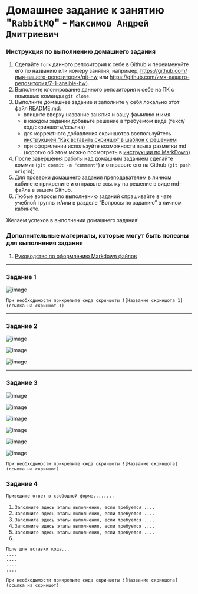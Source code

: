 # Домашнее задание к занятию "`RabbitMQ`" - `Максимов Андрей Дмитриевич`


### Инструкция по выполнению домашнего задания

   1. Сделайте `fork` данного репозитория к себе в Github и переименуйте его по названию или номеру занятия, например, https://github.com/имя-вашего-репозитория/git-hw или  https://github.com/имя-вашего-репозитория/7-1-ansible-hw).
   2. Выполните клонирование данного репозитория к себе на ПК с помощью команды `git clone`.
   3. Выполните домашнее задание и заполните у себя локально этот файл README.md:
      - впишите вверху название занятия и вашу фамилию и имя
      - в каждом задании добавьте решение в требуемом виде (текст/код/скриншоты/ссылка)
      - для корректного добавления скриншотов воспользуйтесь [инструкцией "Как вставить скриншот в шаблон с решением](https://github.com/netology-code/sys-pattern-homework/blob/main/screen-instruction.md)
      - при оформлении используйте возможности языка разметки md (коротко об этом можно посмотреть в [инструкции  по MarkDown](https://github.com/netology-code/sys-pattern-homework/blob/main/md-instruction.md))
   4. После завершения работы над домашним заданием сделайте коммит (`git commit -m "comment"`) и отправьте его на Github (`git push origin`);
   5. Для проверки домашнего задания преподавателем в личном кабинете прикрепите и отправьте ссылку на решение в виде md-файла в вашем Github.
   6. Любые вопросы по выполнению заданий спрашивайте в чате учебной группы и/или в разделе “Вопросы по заданию” в личном кабинете.
   
Желаем успехов в выполнении домашнего задания!
   
### Дополнительные материалы, которые могут быть полезны для выполнения задания

1. [Руководство по оформлению Markdown файлов](https://gist.github.com/Jekins/2bf2d0638163f1294637#Code)

---

### Задание 1
![image](https://github.com/duha2060/RabbitMQ/assets/80347708/cef5f853-8e37-458d-8e5f-446e1f5e57c0)


`При необходимости прикрепитe сюда скриншоты
![Название скриншота 1](ссылка на скриншот 1)`


---

### Задание 2
![image](https://github.com/duha2060/RabbitMQ/assets/80347708/d131a9dc-e23d-434a-a919-19ca60913050)


![image](https://github.com/duha2060/RabbitMQ/assets/80347708/6079a79f-748b-4157-b7a3-abdec287d1ac)

![image](https://github.com/duha2060/RabbitMQ/assets/80347708/22a0c1b0-53db-4034-b46a-a3c5c31672be)



---

### Задание 3

![image](https://github.com/duha2060/RabbitMQ/assets/80347708/42f384b8-9a2f-4db9-9957-12115e22faf4)

![image](https://github.com/duha2060/RabbitMQ/assets/80347708/27d21e21-8888-4872-91c7-bd884c06bff2)


![image](https://github.com/duha2060/RabbitMQ/assets/80347708/90da63f3-6db3-4fd3-b7aa-05a5c9877c69)


![image](https://github.com/duha2060/RabbitMQ/assets/80347708/2772e055-9c27-4361-a0ae-493148af37c9)


![image](https://github.com/duha2060/RabbitMQ/assets/80347708/aed97aff-4909-4ab1-813f-7a53222bede0)


![image](https://github.com/duha2060/RabbitMQ/assets/80347708/edb4d345-df9c-4256-99d9-03f983436861)



`При необходимости прикрепитe сюда скриншоты
![Название скриншота](ссылка на скриншот)`

### Задание 4

`Приведите ответ в свободной форме........`

1. `Заполните здесь этапы выполнения, если требуется ....`
2. `Заполните здесь этапы выполнения, если требуется ....`
3. `Заполните здесь этапы выполнения, если требуется ....`
4. `Заполните здесь этапы выполнения, если требуется ....`
5. `Заполните здесь этапы выполнения, если требуется ....`
6. 

```
Поле для вставки кода...
....
....
....
....
```

`При необходимости прикрепитe сюда скриншоты
![Название скриншота](ссылка на скриншот)`
